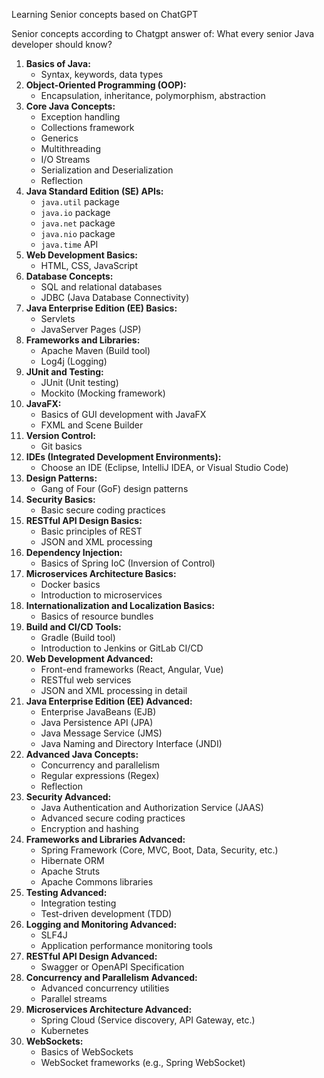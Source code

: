 Learning Senior concepts based on ChatGPT

Senior concepts according to Chatgpt answer of: What every senior Java developer should know?

1. **Basics of Java:**
    - Syntax, keywords, data types
2. **Object-Oriented Programming (OOP):**
    - Encapsulation, inheritance, polymorphism, abstraction
3. **Core Java Concepts:**
    - Exception handling
    - Collections framework
    - Generics
    - Multithreading
    - I/O Streams
    - Serialization and Deserialization
    - Reflection
4. **Java Standard Edition (SE) APIs:**
    - `java.util` package
    - `java.io` package
    - `java.net` package
    - `java.nio` package
    - `java.time` API
5. **Web Development Basics:**
    - HTML, CSS, JavaScript
6. **Database Concepts:**
    - SQL and relational databases
    - JDBC (Java Database Connectivity)
7. **Java Enterprise Edition (EE) Basics:**
    - Servlets
    - JavaServer Pages (JSP)
8. **Frameworks and Libraries:**
    - Apache Maven (Build tool)
    - Log4j (Logging)
9. **JUnit and Testing:**
    - JUnit (Unit testing)
    - Mockito (Mocking framework)
10. **JavaFX:**
    - Basics of GUI development with JavaFX
    - FXML and Scene Builder
11. **Version Control:**
    - Git basics
12. **IDEs (Integrated Development Environments):**
    - Choose an IDE (Eclipse, IntelliJ IDEA, or Visual Studio Code)
13. **Design Patterns:**
    - Gang of Four (GoF) design patterns
14. **Security Basics:**
    - Basic secure coding practices
15. **RESTful API Design Basics:**
    - Basic principles of REST
    - JSON and XML processing
16. **Dependency Injection:**
    - Basics of Spring IoC (Inversion of Control)
17. **Microservices Architecture Basics:**
    - Docker basics
    - Introduction to microservices
18. **Internationalization and Localization Basics:**
    - Basics of resource bundles
19. **Build and CI/CD Tools:**
    - Gradle (Build tool)
    - Introduction to Jenkins or GitLab CI/CD
20. **Web Development Advanced:**
    - Front-end frameworks (React, Angular, Vue)
    - RESTful web services
    - JSON and XML processing in detail
21. **Java Enterprise Edition (EE) Advanced:**
    - Enterprise JavaBeans (EJB)
    - Java Persistence API (JPA)
    - Java Message Service (JMS)
    - Java Naming and Directory Interface (JNDI)
22. **Advanced Java Concepts:**
    - Concurrency and parallelism
    - Regular expressions (Regex)
    - Reflection
23. **Security Advanced:**
    - Java Authentication and Authorization Service (JAAS)
    - Advanced secure coding practices
    - Encryption and hashing
24. **Frameworks and Libraries Advanced:**
    - Spring Framework (Core, MVC, Boot, Data, Security, etc.)
    - Hibernate ORM
    - Apache Struts
    - Apache Commons libraries
25. **Testing Advanced:**
    - Integration testing
    - Test-driven development (TDD)
26. **Logging and Monitoring Advanced:**
    - SLF4J
    - Application performance monitoring tools
27. **RESTful API Design Advanced:**
    - Swagger or OpenAPI Specification
28. **Concurrency and Parallelism Advanced:**
    - Advanced concurrency utilities
    - Parallel streams
29. **Microservices Architecture Advanced:**
    - Spring Cloud (Service discovery, API Gateway, etc.)
    - Kubernetes
30. **WebSockets:**
    - Basics of WebSockets
    - WebSocket frameworks (e.g., Spring WebSocket)